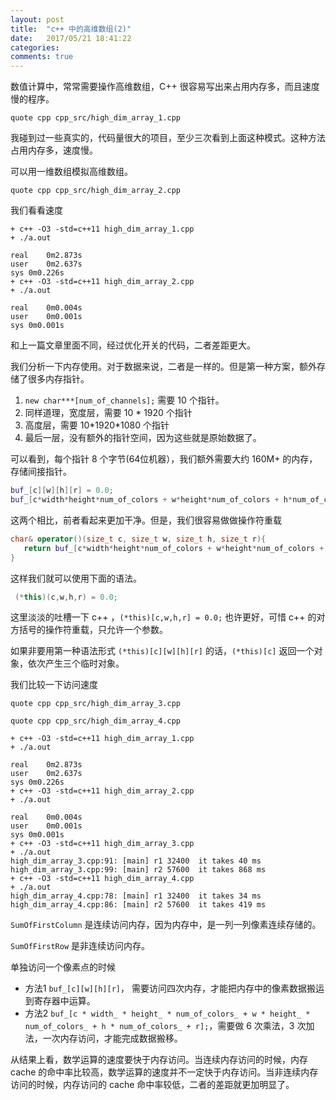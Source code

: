 ```yaml
---
layout: post
title:  "c++ 中的高维数组(2)"
date:   2017/05/21 18:41:22
categories:
comments: true
---
```



数值计算中，常常需要操作高维数组，C++ 很容易写出来占用内存多，而且速度慢的程序。


```include
quote cpp cpp_src/high_dim_array_1.cpp
```


我碰到过一些真实的，代码量很大的项目，至少三次看到上面这种模式。这种方法占用内存多，速度慢。


可以用一维数组模拟高维数组。


```include
quote cpp cpp_src/high_dim_array_2.cpp
```

我们看看速度

```
+ c++ -O3 -std=c++11 high_dim_array_1.cpp
+ ./a.out

real	0m2.873s
user	0m2.637s
sys	0m0.226s
+ c++ -O3 -std=c++11 high_dim_array_2.cpp
+ ./a.out

real	0m0.004s
user	0m0.001s
sys	0m0.001s
```


和上一篇文章里面不同，经过优化开关的代码，二者差距更大。


我们分析一下内存使用。对于数据来说，二者是一样的。但是第一种方案，额外存储了很多内存指针。

 1. `new char***[num_of_channels];` 需要 10 个指针。
 2. 同样道理，宽度层，需要  10 \* 1920 个指针
 3. 高度层，需要 10\*1920\*1080 个指针
 4. 最后一层，没有额外的指针空间，因为这些就是原始数据了。

可以看到，每个指针 8 个字节(64位机器），我们额外需要大约 160M+ 的内存，存储间接指针。


```cpp
buf_[c][w][h][r] = 0.0;
buf_[c*width*height*num_of_colors + w*height*num_of_colors + h*num_of_colors + r] = 0.0;
```

这两个相比，前者看起来更加干净。但是，我们很容易做做操作符重载

```cpp
char& operator()(size_t c, size_t w, size_t h, size_t r){
   return buf_[c*width*height*num_of_colors + w*height*num_of_colors + h*num_of_colors + r];
}
```

这样我们就可以使用下面的语法。

```cpp
 (*this)(c,w,h,r) = 0.0;
```

这里淡淡的吐槽一下 c++ ，`(*this)[c,w,h,r] = 0.0;` 也许更好，可惜 c++
的对方括号的操作符重载，只允许一个参数。

如果非要用第一种语法形式 `(*this)[c][w][h][r]` 的话，`(*this)[c]` 返回一个对象，依次产生三个临时对象。


我们比较一下访问速度

```include
quote cpp cpp_src/high_dim_array_3.cpp
```

```include
quote cpp cpp_src/high_dim_array_4.cpp
```


```
+ c++ -O3 -std=c++11 high_dim_array_1.cpp
+ ./a.out

real    0m2.873s
user    0m2.637s
sys 0m0.226s
+ c++ -O3 -std=c++11 high_dim_array_2.cpp
+ ./a.out

real    0m0.004s
user    0m0.001s
sys 0m0.001s
+ c++ -O3 -std=c++11 high_dim_array_3.cpp
+ ./a.out
high_dim_array_3.cpp:91: [main] r1 32400  it takes 40 ms
high_dim_array_3.cpp:99: [main] r2 57600  it takes 868 ms
+ c++ -O3 -std=c++11 high_dim_array_4.cpp
+ ./a.out
high_dim_array_4.cpp:78: [main] r1 32400  it takes 34 ms
high_dim_array_4.cpp:86: [main] r2 57600  it takes 419 ms
```


`SumOfFirstColumn` 是连续访问内存，因为内存中，是一列一列像素连续存储的。

`SumOfFirstRow` 是非连续访问内存。


单独访问一个像素点的时候

 - 方法1 `buf_[c][w][h][r]`， 需要访问四次内存，才能把内存中的像素数据搬运到寄存器中运算。
 - 方法2 `buf_[c * width_ * height_ * num_of_colors_ + w * height_ * num_of_colors_ + h * num_of_colors_ + r];`，需要做 6 次乘法，3 次加法，一次内存访问，才能完成数据搬移。


从结果上看，数学运算的速度要快于内存访问。当连续内存访问的时候，内存 cache 的命中率比较高，数学运算的速度并不一定快于内存访问。当非连续内存访问的时候，内存访问的 cache 命中率较低，二者的差距就更加明显了。
